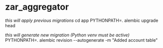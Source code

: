 # zar_aggregator

*this will apply previous migrations*
cd app
PYTHONPATH=. alembic upgrade head

*this will generate new migration (Python venv must be active)*
PYTHONPATH=. alembic revision --autogenerate -m "Added account table"

